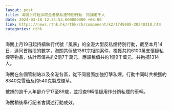 ```yaml
---
layout: post
title: 海關上月起採取全港反私煙特別行動　拘捕逾千人
date: 2024-03-18 12:34:53.000000000 +08:00
link: https://news.rthk.hk/rthk/ch/component/k2/1745088-20240318.htm
categories: rthk
---
```


海關上月19日起持續執行代號「風暴」的全港大型反私煙特別行動，截至本月14日，連同首階段的數字，海關共偵破1361宗相關案件，檢獲共約6100萬支懷疑私煙等物品，估計市值共約2億7千萬元，應課稅值共約1億9千萬元，共拘捕1314人。

海關在各個管制站以及全港各區，從不同層面加強打擊私煙，行動中同時共檢獲約8340克雪茄及約540克製成煙草。

被捕的逾千人年齡介乎17至89歲，並扣查9輛懷疑用作分銷私煙的車輛。

海關稍後舉行記者會講述行動成效。
